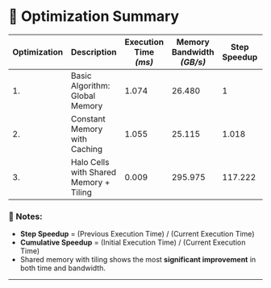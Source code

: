 # 🚀 Optimization Summary

| Optimization | Description                          | Execution Time *(ms)* | Memory Bandwidth *(GB/s)* | Step Speedup | Cumulative Speedup |
|--------------|--------------------------------------|------------------------|----------------------------|--------------|---------------------|
| 1.           | Basic Algorithm: Global Memory       | 1.074                  | 26.480                     | 1            | 1                   |
| 2.           | Constant Memory with Caching         | 1.055                  | 25.115                     | 1.018        | 1.018               |
| 3.           | Halo Cells with Shared Memory + Tiling | 0.009                  | 295.975                    | 117.222      | 119.333             |

### 📝 Notes:
- **Step Speedup** = (Previous Execution Time) / (Current Execution Time)
- **Cumulative Speedup** = (Initial Execution Time) / (Current Execution Time)
- Shared memory with tiling shows the most **significant improvement** in both time and bandwidth.

---
